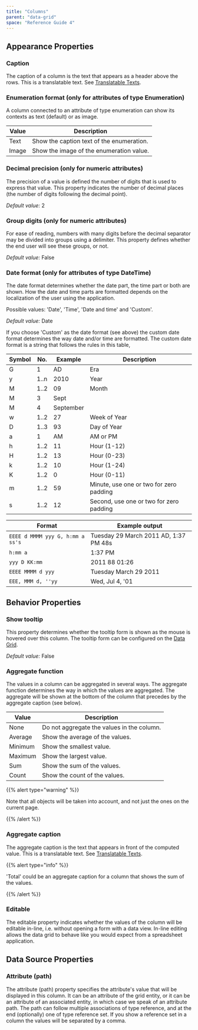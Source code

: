 ```yaml
---
title: "Columns"
parent: "data-grid"
space: "Reference Guide 4"
---
```

## Appearance Properties

### Caption

The caption of a column is the text that appears as a header above the rows. This is a translatable text. See [Translatable Texts](translatable-texts).

### Enumeration format (only for attributes of type Enumeration)

A column connected to an attribute of type enumeration can show its contexts as text (default) or as image.

| Value | Description |
| --- | --- |
| Text | Show the caption text of the enumeration. |
| Image | Show the image of the enumeration value. |

### Decimal precision (only for numeric attributes)

The precision of a value is defined the number of digits that is used to express that value. This property indicates the number of decimal places (the number of digits following the decimal point).

_Default value:_ 2

### Group digits (only for numeric attributes)

For ease of reading, numbers with many digits before the decimal separator may be divided into groups using a delimiter. This property defines whether the end user will see these groups, or not.

_Default value:_ False

### Date format (only for attributes of type DateTime)

The date format determines whether the date part, the time part or both are shown. How the date and time parts are formatted depends on the localization of the user using the application.

Possible values: 'Date', 'Time', 'Date and time' and 'Custom'.

_Default value:_ Date

If you choose 'Custom' as the date format (see above) the custom date format determines the way date and/or time are formatted. The custom date format is a string that follows the rules in this table,

| Symbol | No. | Example | Description |
| --- | --- | --- | --- |
| G | 1 | AD | Era |
| y | 1..n | 2010 | Year |
| M | 1..2 | 09 | Month |
| M | 3 | Sept |
| M | 4 | September |
| w | 1..2 | 27 | Week of Year |
| D | 1..3 | 93 | Day of Year |
| a | 1 | AM | AM or PM |
| h | 1..2 | 11 | Hour (1-12) |
| H | 1..2 | 13 | Hour (0-23) |
| k | 1..2 | 10 | Hour (1-24) |
| K | 1..2 | 0 | Hour (0-11) |
| m | 1..2 | 59 | Minute, use one or two for zero padding |
| s | 1..2 | 12 | Second, use one or two for zero padding |

| Format | Example output |
| --- | --- |
| `EEEE d MMMM yyy G, h:mm a ss's` | Tuesday 29 March 2011 AD, 1:37 PM 48s |
| `h:mm a` | 1:37 PM |
| `yyy D KK:mm` | 2011 88 01:26 |
| `EEEE MMMM d yyy` | Tuesday March 29 2011 |
| `EEE, MMM d, ''yy` | Wed, Jul 4, '01 |

## Behavior Properties

### Show tooltip

This property determines whether the tooltip form is shown as the mouse is hovered over this column. The tooltip form can be configured on the [Data Grid](data-grid).

_Default value:_ False

### Aggregate function

The values in a column can be aggregated in several ways. The aggregate function determines the way in which the values are aggregated. The aggregate will be shown at the bottom of the column that precedes by the aggregate caption (see below).

| Value | Description |
| --- | --- |
| None | Do not aggregate the values in the column. |
| Average | Show the average of the values. |
| Minimum | Show the smallest value. |
| Maximum | Show the largest value. |
| Sum | Show the sum of the values. |
| Count | Show the count of the values. |

{{% alert type="warning" %}}

Note that all objects will be taken into account, and not just the ones on the current page.

{{% /alert %}}

### Aggregate caption

The aggregate caption is the text that appears in front of the computed value. This is a translatable text. See [Translatable Texts](translatable-texts).

{{% alert type="info" %}}

'Total' could be an aggregate caption for a column that shows the sum of the values.

{{% /alert %}}

### Editable

The editable property indicates whether the values of the column will be editable in-line, i.e. without opening a form with a data view. In-line editing allows the data grid to behave like you would expect from a spreadsheet application.

## Data Source Properties

### Attribute (path)

The attribute (path) property specifies the attribute's value that will be displayed in this column. It can be an attribute of the grid entity, or it can be an attribute of an associated entity, in which case we speak of an attribute path. The path can follow multiple associations of type reference, and at the end (optionally) one of type reference set. If you show a reference set in a column the values will be separated by a comma.
